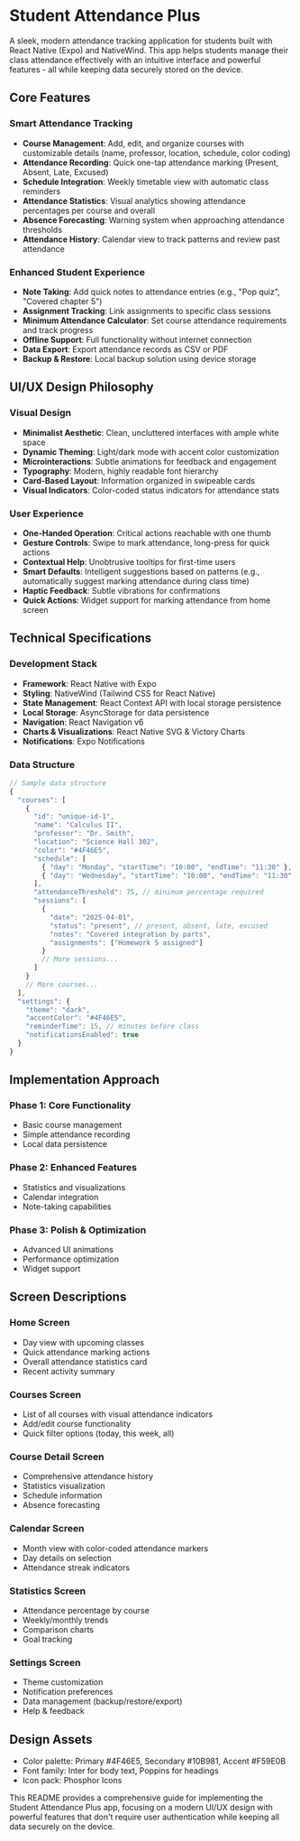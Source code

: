 # Student Attendance Plus

A sleek, modern attendance tracking application for students built with React Native (Expo) and NativeWind. This app helps students manage their class attendance effectively with an intuitive interface and powerful features - all while keeping data securely stored on the device.

## Core Features

### Smart Attendance Tracking

- **Course Management**: Add, edit, and organize courses with customizable details (name, professor, location, schedule, color coding)
- **Attendance Recording**: Quick one-tap attendance marking (Present, Absent, Late, Excused)
- **Schedule Integration**: Weekly timetable view with automatic class reminders
- **Attendance Statistics**: Visual analytics showing attendance percentages per course and overall
- **Absence Forecasting**: Warning system when approaching attendance thresholds
- **Attendance History**: Calendar view to track patterns and review past attendance

### Enhanced Student Experience

- **Note Taking**: Add quick notes to attendance entries (e.g., "Pop quiz", "Covered chapter 5")
- **Assignment Tracking**: Link assignments to specific class sessions
- **Minimum Attendance Calculator**: Set course attendance requirements and track progress
- **Offline Support**: Full functionality without internet connection
- **Data Export**: Export attendance records as CSV or PDF
- **Backup & Restore**: Local backup solution using device storage

## UI/UX Design Philosophy

### Visual Design

- **Minimalist Aesthetic**: Clean, uncluttered interfaces with ample white space
- **Dynamic Theming**: Light/dark mode with accent color customization
- **Microinteractions**: Subtle animations for feedback and engagement
- **Typography**: Modern, highly readable font hierarchy
- **Card-Based Layout**: Information organized in swipeable cards
- **Visual Indicators**: Color-coded status indicators for attendance stats

### User Experience

- **One-Handed Operation**: Critical actions reachable with one thumb
- **Gesture Controls**: Swipe to mark attendance, long-press for quick actions
- **Contextual Help**: Unobtrusive tooltips for first-time users
- **Smart Defaults**: Intelligent suggestions based on patterns (e.g., automatically suggest marking attendance during class time)
- **Haptic Feedback**: Subtle vibrations for confirmations
- **Quick Actions**: Widget support for marking attendance from home screen

## Technical Specifications

### Development Stack

- **Framework**: React Native with Expo
- **Styling**: NativeWind (Tailwind CSS for React Native)
- **State Management**: React Context API with local storage persistence
- **Local Storage**: AsyncStorage for data persistence
- **Navigation**: React Navigation v6
- **Charts & Visualizations**: React Native SVG & Victory Charts
- **Notifications**: Expo Notifications

### Data Structure

```javascript
// Sample data structure
{
  "courses": [
    {
      "id": "unique-id-1",
      "name": "Calculus II",
      "professor": "Dr. Smith",
      "location": "Science Hall 302",
      "color": "#4F46E5",
      "schedule": [
        { "day": "Monday", "startTime": "10:00", "endTime": "11:30" },
        { "day": "Wednesday", "startTime": "10:00", "endTime": "11:30" }
      ],
      "attendanceThreshold": 75, // minimum percentage required
      "sessions": [
        {
          "date": "2025-04-01",
          "status": "present", // present, absent, late, excused
          "notes": "Covered integration by parts",
          "assignments": ["Homework 5 assigned"]
        }
        // More sessions...
      ]
    }
    // More courses...
  ],
  "settings": {
    "theme": "dark",
    "accentColor": "#4F46E5",
    "reminderTime": 15, // minutes before class
    "notificationsEnabled": true
  }
}
```

## Implementation Approach

### Phase 1: Core Functionality

- Basic course management
- Simple attendance recording
- Local data persistence

### Phase 2: Enhanced Features

- Statistics and visualizations
- Calendar integration
- Note-taking capabilities

### Phase 3: Polish & Optimization

- Advanced UI animations
- Performance optimization
- Widget support

## Screen Descriptions

### Home Screen

- Day view with upcoming classes
- Quick attendance marking actions
- Overall attendance statistics card
- Recent activity summary

### Courses Screen

- List of all courses with visual attendance indicators
- Add/edit course functionality
- Quick filter options (today, this week, all)

### Course Detail Screen

- Comprehensive attendance history
- Statistics visualization
- Schedule information
- Absence forecasting

### Calendar Screen

- Month view with color-coded attendance markers
- Day details on selection
- Attendance streak indicators

### Statistics Screen

- Attendance percentage by course
- Weekly/monthly trends
- Comparison charts
- Goal tracking

### Settings Screen

- Theme customization
- Notification preferences
- Data management (backup/restore/export)
- Help & feedback

## Design Assets

- Color palette: Primary #4F46E5, Secondary #10B981, Accent #F59E0B
- Font family: Inter for body text, Poppins for headings
- Icon pack: Phosphor Icons

This README provides a comprehensive guide for implementing the Student Attendance Plus app, focusing on a modern UI/UX design with powerful features that don't require user authentication while keeping all data securely on the device.
